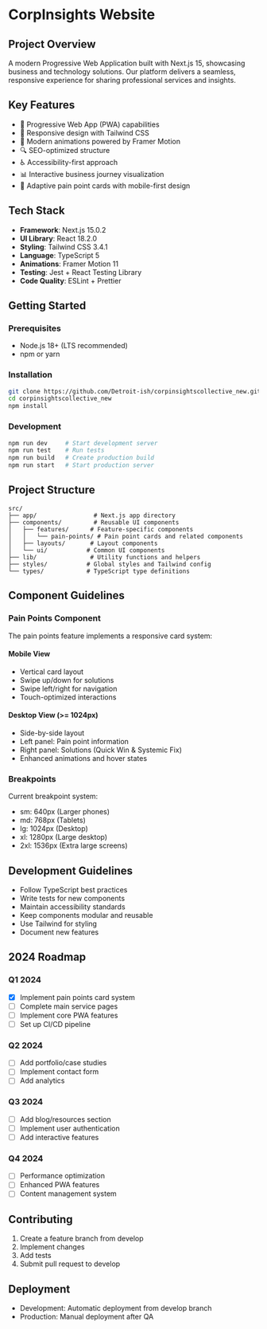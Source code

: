 # CorpInsights Website

## Project Overview
A modern Progressive Web Application built with Next.js 15, showcasing business and technology solutions. Our platform delivers a seamless, responsive experience for sharing professional services and insights.

## Key Features
- 📱 Progressive Web App (PWA) capabilities
- 🎨 Responsive design with Tailwind CSS
- 🚀 Modern animations powered by Framer Motion
- 🔍 SEO-optimized structure
- ♿ Accessibility-first approach
- 📊 Interactive business journey visualization
- 🎯 Adaptive pain point cards with mobile-first design

## Tech Stack
- **Framework**: Next.js 15.0.2
- **UI Library**: React 18.2.0
- **Styling**: Tailwind CSS 3.4.1
- **Language**: TypeScript 5
- **Animations**: Framer Motion 11
- **Testing**: Jest + React Testing Library
- **Code Quality**: ESLint + Prettier

## Getting Started

### Prerequisites
- Node.js 18+ (LTS recommended)
- npm or yarn

### Installation
```bash
git clone https://github.com/Detroit-ish/corpinsightscollective_new.git
cd corpinsightscollective_new
npm install
```

### Development
```bash
npm run dev     # Start development server
npm run test    # Run tests
npm run build   # Create production build
npm run start   # Start production server
```

## Project Structure
```
src/
├── app/                # Next.js app directory
├── components/         # Reusable UI components
│   ├── features/      # Feature-specific components
│   │   └── pain-points/ # Pain point cards and related components
│   ├── layouts/       # Layout components
│   └── ui/           # Common UI components
├── lib/               # Utility functions and helpers
├── styles/           # Global styles and Tailwind config
└── types/            # TypeScript type definitions
```

## Component Guidelines

### Pain Points Component
The pain points feature implements a responsive card system:

#### Mobile View
- Vertical card layout
- Swipe up/down for solutions
- Swipe left/right for navigation
- Touch-optimized interactions

#### Desktop View (>= 1024px)
- Side-by-side layout
- Left panel: Pain point information
- Right panel: Solutions (Quick Win & Systemic Fix)
- Enhanced animations and hover states

### Breakpoints
Current breakpoint system:
- sm: 640px (Larger phones)
- md: 768px (Tablets)
- lg: 1024px (Desktop)
- xl: 1280px (Large desktop)
- 2xl: 1536px (Extra large screens)

## Development Guidelines
- Follow TypeScript best practices
- Write tests for new components
- Maintain accessibility standards
- Keep components modular and reusable
- Use Tailwind for styling
- Document new features

## 2024 Roadmap
### Q1 2024
- [x] Implement pain points card system
- [ ] Complete main service pages
- [ ] Implement core PWA features
- [ ] Set up CI/CD pipeline

### Q2 2024
- [ ] Add portfolio/case studies
- [ ] Implement contact form
- [ ] Add analytics

### Q3 2024
- [ ] Add blog/resources section
- [ ] Implement user authentication
- [ ] Add interactive features

### Q4 2024
- [ ] Performance optimization
- [ ] Enhanced PWA features
- [ ] Content management system

## Contributing
1. Create a feature branch from develop
2. Implement changes
3. Add tests
4. Submit pull request to develop

## Deployment
- Development: Automatic deployment from develop branch
- Production: Manual deployment after QA
